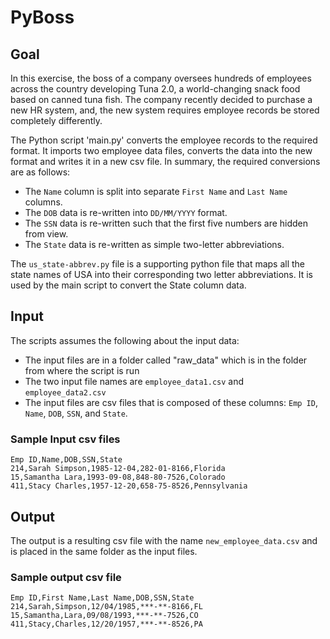 # PyBoss
## Goal
In this exercise, the boss of a company oversees hundreds of employees across the country developing Tuna 2.0, a world-changing snack food based on canned tuna fish. The company recently decided to purchase a new HR system, and, the new system requires employee records be stored completely differently.

The Python script 'main.py' converts the employee records to the required format. It imports two employee data files, converts the data into the new format and writes it in a new csv file. In summary, the required conversions are as follows:

* The `Name` column is split into separate `First Name` and `Last Name` columns.
* The `DOB` data is re-written into `DD/MM/YYYY` format.
* The `SSN` data is re-written such that the first five numbers are hidden from view.
* The `State` data is re-written as simple two-letter abbreviations.

The `us_state-abbrev.py` file is a supporting python file that maps all the state names of USA into their corresponding two letter abbreviations. It is used by the main script to convert the State column data.

## Input
The scripts assumes the following about the input data:
* The input files are in a folder called "raw_data" which is in the folder from where the script is run
* The two input file names are `employee_data1.csv` and `employee_data2.csv`
* The input files are csv files that is composed of these columns: `Emp ID`, `Name`, `DOB`, `SSN`, and `State`. 

### Sample Input csv files
```
Emp ID,Name,DOB,SSN,State
214,Sarah Simpson,1985-12-04,282-01-8166,Florida
15,Samantha Lara,1993-09-08,848-80-7526,Colorado
411,Stacy Charles,1957-12-20,658-75-8526,Pennsylvania
```

## Output
The output is a resulting csv file with the name `new_employee_data.csv` and is placed in the same folder as the input files.

### Sample output csv file
```
Emp ID,First Name,Last Name,DOB,SSN,State
214,Sarah,Simpson,12/04/1985,***-**-8166,FL
15,Samantha,Lara,09/08/1993,***-**-7526,CO
411,Stacy,Charles,12/20/1957,***-**-8526,PA
```
